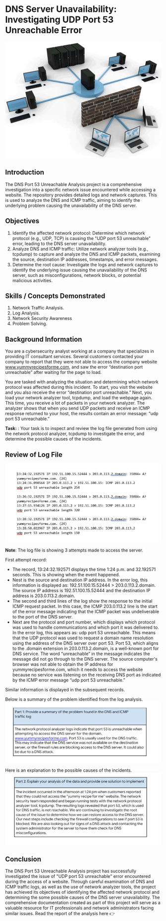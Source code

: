 # DNS Server Unavailability: Investigating UDP Port 53 Unreachable Error
![](network.jpg)

## Introduction
The DNS Port 53 Unreachable Analysis project is a comprehensive investigation into a specific network issue encountered while accessing a website. The repository provides detailed logs and network captures. This is used to analyze the DNS and ICMP traffic, aiming to identify the underlying problem causing the unavailability of the DNS server.

## Objectives
1. Identify the affected network protocol: Determine which network protocol (e.g., UDP, TCP) is causing the "UDP port 53 unreachable" error, leading to the DNS server unavailability.
2. Analyze DNS and ICMP traffic: Utilize network analyzer tools (e.g., tcpdump) to capture and analyze the DNS and ICMP packets, examining the source, destination IP addresses, timestamps, and error messages.
3. Determine the root cause: Investigate the logs and network captures to identify the underlying issue causing the unavailability of the DNS server, such as misconfigurations, network blocks, or potential malicious activities.

## Skills / Concepts Demonstrated
1. Network Traffic Analysis.
2. Log Analysis.
3. Network Security Awareness
4. Problem Solving.

## Background Information 
You are a cybersecurity analyst working at a company that specializes in providing IT consultant services. Several customers contacted your company to report that they were not able to access the company website www.yummyrecipesforme.com, and saw the error “destination port unreachable” after waiting for the page to load. 

You are tasked with analyzing the situation and determining which network protocol was affected during this incident. To start, you visit the website and you also receive the error “destination port unreachable.” Next, you load your network analyzer tool, tcpdump, and load the webpage again. This time, you receive a lot of packets in your network analyzer. The analyzer shows that when you send UDP packets and receive an ICMP response returned to your host, the results contain an error message: “udp port 53 unreachable.” 

**__Task:__** : Your task is to inspect and review the log file generated from using the network protocol analyzer, tcpdump to investigate the error, and determine the possible causes of the incidents. 

## Review of Log File
![](log.JPG)

**__Note__**: The log file is showing 3 attempts made to access the server.

First attempt record:
- The record, 13:24:32.192571 displays the time 1:24 p.m. and 32.192571 seconds. This is showing when the event happened. 
- Nest is the source and destination IP address. In the error log, this information is displayed as: 192.51.100.15.52444 > 203.0.113.2.domain. The source IP address is 192.51.100.15.52444 and the destination IP address is 203.0.113.2.domain. 
- The second and third lines of the log show the response to the initial ICMP request packet. In this case, the ICMP 203.0.113.2 line is the start of the error message indicating that the ICMP packet was undeliverable to the port of the DNS server.
- Next are the protocol and port number, which displays which protocol was used to handle communications and which port it was delivered to. In the error log, this appears as: udp port 53 unreachable. This means that the UDP protocol was used to request a domain name resolution using the address of the DNS server over port 53. Port 53, which aligns to the .domain extension in 203.0.113.2.domain, is a well-known port for DNS service. The word “unreachable” in the message indicates the message did not go through to the DNS server. The source computer's browser was not able to obtain the IP address for yummyrecipesforme.com, which it needs to access the website because no service was listening on the receiving DNS port as indicated by the ICMP error message “udp port 53 unreachable.”

Similar information is displayed in the subsequent records.

Below is a summary of the problem identified from the log analysis.
![](ProblemSummary.JPG)

Here is an explanation to the possible causes of the incidents.
![](Explanation.JPG)

## Conclusion
The DNS Port 53 Unreachable Analysis project has successfully investigated the issue of "UDP port 53 unreachable" error encountered during the access of a website. Through careful examination of DNS and ICMP traffic logs, as well as the use of network analyzer tools, the project has achieved its objectives of identifying the affected network protocol and determining the some possible causes of the DNS server unavailability.
The comprehensive documentation created as part of this project will serve as a valuable resource for IT professionals and network administrators facing similar issues. Read the report of the analysis here 👉 []()

